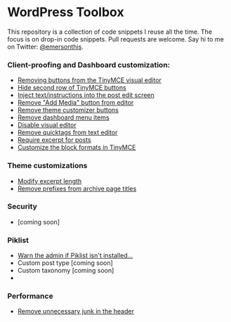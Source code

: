 # WordPress Toolbox
This repository is a collection of code snippets I reuse all the time. The focus is on drop-in code snippets. Pull requests are welcome. Say hi to me on Twitter: [@emersonthis](https://twitter.com/emersonthis).

### Client-proofing and Dashboard customization:
* [Removing buttons from the TinyMCE visual editor](https://github.com/emersonthis/wordpress-snippets/blob/master/hide-mce-buttons.php)
* [Hide second row of TinyMCE buttons](https://github.com/emersonthis/wordpress-snippets/blob/master/remove-second-row-tinymce-btns)
* [Inject text/instructions into the post edit screen](https://github.com/emersonthis/wordpress-snippets/blob/master/add-content-to-edit-screen.php)
* [Remove "Add Media" button from editor](https://github.com/emersonthis/wordpress-snippets/blob/master/remove-add-media-button.php)
* [Remove theme customizer buttons](https://github.com/emersonthis/wordpress-snippets/blob/master/remove-theme-customizer-buttons.php)
* [Remove dashboard menu items](https://github.com/emersonthis/wordpress-snippets/blob/master/remove-dashboard-menu-pages.php)
* [Disable visual editor](https://github.com/emersonthis/wordpress-snippets/blob/master/disable-visual-editor.php)
* [Remove quicktags from text editor](https://github.com/emersonthis/wordpress-snippets/blob/master/remove-quicktags-from-text-editor.php)
* [Require excerpt for posts](https://github.com/emersonthis/wordpress-snippets/blob/master/require-excerpt.php)
* [Customize the block formats in TinyMCE](https://github.com/emersonthis/wordpress-snippets/blob/master/customize-block-formats.php)

### Theme customizations
* [Modify excerpt length](https://github.com/emersonthis/wordpress-snippets/blob/master/filter-excerpt-length.php)
* [Remove prefixes from archive page titles](https://github.com/emersonthis/wordpress-snippets/blob/master/remove-prefix-from-archive-title.php)

### Security
* [coming soon]

### Piklist
* [Warn the admin if Piklist isn't installed...](https://github.com/emersonthis/wordpress-snippets/blob/master/piklist-theme-checker.php)
* Custom post type [coming soon]
* Custom taxonomy [coming soon]
* 

### Performance
* [Remove unnecessary junk in the header](https://github.com/emersonthis/wordpress-snippets/blob/master/cleanup-header.php)
